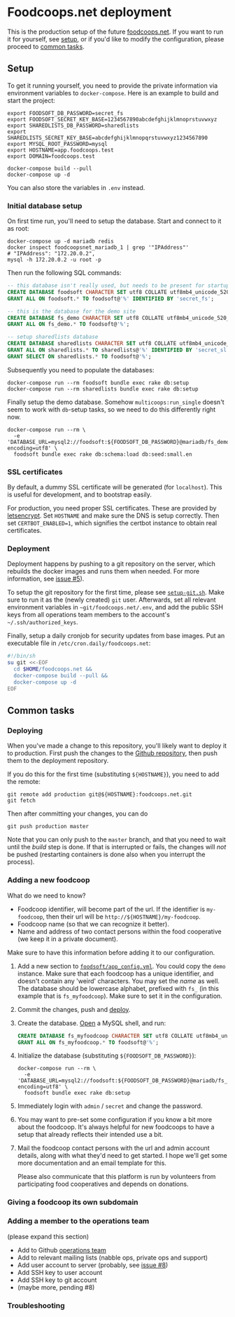 Foodcoops.net deployment
========================

This is the production setup of the future [foodcoops.net](https://foodcoops.github.io/global-foodsoft-platform/).
If you want to run it for yourself, see [setup](#setup), or if you'd like to modify the configuration,
please proceed to [common tasks](#common-tasks).


## Setup

To get it running yourself, you need to provide the private information via environment variables to
`docker-compose`. Here is an example to build and start the project:

```shell
export FOODSOFT_DB_PASSWORD=secret_fs
export FOODSOFT_SECRET_KEY_BASE=1234567890abcdefghijklmnoprstuvwxyz
export SHAREDLISTS_DB_PASSWORD=sharedlists
export SHAREDLISTS_SECRET_KEY_BASE=abcdefghijklmnopqrstuvwxyz1234567890
export MYSQL_ROOT_PASSWORD=mysql
export HOSTNAME=app.foodcoops.test
export DOMAIN=foodcoops.test

docker-compose build --pull
docker-compose up -d
```

You can also store the variables in `.env` instead.

### Initial database setup

On first time run, you'll need to setup the database. Start and connect to it as root:

```shell
docker-compose up -d mariadb redis
docker inspect foodcoopsnet_mariadb_1 | grep '"IPAddress"'
# "IPAddress": "172.20.0.2",
mysql -h 172.20.0.2 -u root -p
```

Then run the following SQL commands:

```sql
-- this database isn't really used, but needs to be present for startup
CREATE DATABASE foodsoft CHARACTER SET utf8 COLLATE utf8mb4_unicode_520_ci;
GRANT ALL ON foodsoft.* TO foodsoft@'%' IDENTIFIED BY 'secret_fs';

-- this is the database for the demo site
CREATE DATABASE fs_demo CHARACTER SET utf8 COLLATE utf8mb4_unicode_520_ci;
GRANT ALL ON fs_demo.* TO foodsoft@'%';

-- setup sharedlists database
CREATE DATABASE sharedlists CHARACTER SET utf8 COLLATE utf8mb4_unicode_520_ci;
GRANT ALL ON sharedlists.* TO sharedlists@'%' IDENTIFIED BY 'secret_sl';
GRANT SELECT ON sharedlists.* TO foodsoft@'%';
```

Subsequently you need to populate the databases:

```shell
docker-compose run --rm foodsoft bundle exec rake db:setup
docker-compose run --rm sharedlists bundle exec rake db:setup
```

Finally setup the demo database. Somehow `multicoops:run_single` doesn't seem
to work with `db`-setup tasks, so we need to do this differently right now.

```shell
docker-compose run --rm \
  -e 'DATABASE_URL=mysql2://foodsoft:${FOODSOFT_DB_PASSWORD}@mariadb/fs_demo?encoding=utf8' \
  foodsoft bundle exec rake db:schema:load db:seed:small.en
```

### SSL certificates

By default, a dummy SSL certificate will be generated (for `localhost`). This is useful for
development, and to bootstrap easily.

For production, you need proper SSL certificates. These are provided by
[letsencrypt](https://letsencrypt.org). Set `HOSTNAME` and make sure the DNS is setup correctly.
Then set `CERTBOT_ENABLED=1`, which signifies the certbot instance to obtain real certificates.


### Deployment

Deployment happens by pushing to a git repository on the server, which rebuilds the docker
images and runs them when needed.
For more information, see [issue #5](https://github.com/foodcoops/foodcoops.net/issues/5#issuecomment-337367496)).

To setup the git repository for the first time, please see [`setup-git.sh`](setup-git.sh).
Make sure to run it as the (newly created) `git` user. Afterwards, set all relevant environment
variables in `~git/foodcoops.net/.env`, and add the public SSH keys from all operations team
members to the account's `~/.ssh/authorized_keys`.

Finally, setup a daily cronjob for security updates from base images. Put an executable file in
`/etc/cron.daily/foodcoops.net`:

```sh
#!/bin/sh
su git <<-EOF
  cd $HOME/foodcoops.net &&
  docker-compose build --pull &&
  docker-compose up -d
EOF
```

## Common tasks

### Deploying

When you've made a change to this repository, you'll likely want to deploy it to production.
First push the changes to the [Github repository](https://github.com/foodcoops/foodcoops.net),
then push them to the deployment repository.

If you do this for the first time (substituting `${HOSTNAME}`), you need to add the remote:

```shell
git remote add production git@${HOSTNAME}:foodcoops.net.git
git fetch
```

Then after committing your changes, you can do

```shell
git push production master
```

Note that you can only push to the `master` branch, and that you need to wait until the
_build_ step is done. If that is interrupted or fails, the changes will _not_ be pushed
(restarting containers is done also when you interrupt the process).

### Adding a new foodcoop

What do we need to know?

* Foodcoop identifier, will become part of the url. If the identifier is `my-foodcoop`, then
  their url will be `http://${HOSTNAME}/my-foodcoop`.
* Foodcoop name (so that we can recognize it better).
* Name and address of two contact persons within the food cooperative (we keep it in a private document).

Make sure to have this information before adding it to our configuration.

1. Add a new section to [`foodsoft/app_config.yml`](foodsoft/app_config.yml). You could copy the
   `demo` instance. Make sure that each foodcoop has a unique identifier, and doesn't contain
   any 'weird' characters. You may set the _name_ as well. The database should be lowercase alphabet,
   prefixed with `fs_` (in this example that is `fs_myfoodcoop`). Make sure to set it in the configuration.

2. Commit the changes, push and [deploy](#deploying).

3. Create the database. [Open](#initial-database-setup) a MySQL shell, and run:
   ```sql
   CREATE DATABASE fs_myfoodcoop CHARACTER SET utf8 COLLATE utf8mb4_unicode_520_ci;
   GRANT ALL ON fs_myfoodcoop.* TO foodsoft@'%';
   ```

4. Initialize the database (substituting `${FOODSOFT_DB_PASSWORD}`):
   ```shell
   docker-compose run --rm \
     -e 'DATABASE_URL=mysql2://foodsoft:${FOODSOFT_DB_PASSWORD}@mariadb/fs_myfoodcoop?encoding=utf8' \
     foodsoft bundle exec rake db:setup
   ```

5. Immediately login with `admin` / `secret` and change the password.

6. You may want to pre-set some configuration if you know a bit more about the foodcoop. It's always
   helpful for new foodcoops to have a setup that already reflects their intended use a bit.

7. Mail the foodcoop contact persons with the url and admin account details, along with what they'd
   need to get started. I hope we'll get some more documentation and an email template for this.

   Please also communicate that this platform is run by volunteers from participating food cooperatives
   and depends on donations.

### Giving a foodcoop its own subdomain

### Adding a member to the operations team

(please expand this section)

- Add to Github [operations team](https://github.com/orgs/foodcoops/teams/operations)
- Add to relevant mailing lists (nabble ops, private ops and support)
- Add user account to server (probably, see [issue #8](https://github.com/foodcoops/foodcoops.net/issues/8))
- Add SSH key to user account
- Add SSH key to git account
- (maybe more, pending #8)

### Troubleshooting
